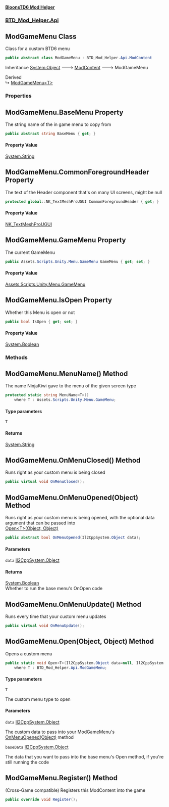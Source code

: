 #### [BloonsTD6 Mod Helper](index.md 'index')
### [BTD_Mod_Helper.Api](index.md#BTD_Mod_Helper.Api 'BTD_Mod_Helper.Api')

## ModGameMenu Class

Class for a custom BTD6 menu

```csharp
public abstract class ModGameMenu : BTD_Mod_Helper.Api.ModContent
```

Inheritance [System.Object](https://docs.microsoft.com/en-us/dotnet/api/System.Object 'System.Object') &#129106; [ModContent](BTD_Mod_Helper.Api.ModContent.md 'BTD_Mod_Helper.Api.ModContent') &#129106; ModGameMenu

Derived  
&#8627; [ModGameMenu&lt;T&gt;](BTD_Mod_Helper.Api.ModGameMenu_T_.md 'BTD_Mod_Helper.Api.ModGameMenu<T>')
### Properties

<a name='BTD_Mod_Helper.Api.ModGameMenu.BaseMenu'></a>

## ModGameMenu.BaseMenu Property

The string name of the in game menu to copy from

```csharp
public abstract string BaseMenu { get; }
```

#### Property Value
[System.String](https://docs.microsoft.com/en-us/dotnet/api/System.String 'System.String')

<a name='BTD_Mod_Helper.Api.ModGameMenu.CommonForegroundHeader'></a>

## ModGameMenu.CommonForegroundHeader Property

The text of the Header component that's on many UI screens, might be null

```csharp
protected global::NK_TextMeshProUGUI CommonForegroundHeader { get; }
```

#### Property Value
[NK_TextMeshProUGUI](https://docs.microsoft.com/en-us/dotnet/api/NK_TextMeshProUGUI 'NK_TextMeshProUGUI')

<a name='BTD_Mod_Helper.Api.ModGameMenu.GameMenu'></a>

## ModGameMenu.GameMenu Property

The current GameMenu

```csharp
public Assets.Scripts.Unity.Menu.GameMenu GameMenu { get; set; }
```

#### Property Value
[Assets.Scripts.Unity.Menu.GameMenu](https://docs.microsoft.com/en-us/dotnet/api/Assets.Scripts.Unity.Menu.GameMenu 'Assets.Scripts.Unity.Menu.GameMenu')

<a name='BTD_Mod_Helper.Api.ModGameMenu.IsOpen'></a>

## ModGameMenu.IsOpen Property

Whether this Menu is open or not

```csharp
public bool IsOpen { get; set; }
```

#### Property Value
[System.Boolean](https://docs.microsoft.com/en-us/dotnet/api/System.Boolean 'System.Boolean')
### Methods

<a name='BTD_Mod_Helper.Api.ModGameMenu.MenuName_T_()'></a>

## ModGameMenu.MenuName<T>() Method

The name NinjaKiwi gave to the menu of the given screen type

```csharp
protected static string MenuName<T>()
    where T : Assets.Scripts.Unity.Menu.GameMenu;
```
#### Type parameters

<a name='BTD_Mod_Helper.Api.ModGameMenu.MenuName_T_().T'></a>

`T`

#### Returns
[System.String](https://docs.microsoft.com/en-us/dotnet/api/System.String 'System.String')

<a name='BTD_Mod_Helper.Api.ModGameMenu.OnMenuClosed()'></a>

## ModGameMenu.OnMenuClosed() Method

Runs right as your custom menu is being closed

```csharp
public virtual void OnMenuClosed();
```

<a name='BTD_Mod_Helper.Api.ModGameMenu.OnMenuOpened(Il2CppSystem.Object)'></a>

## ModGameMenu.OnMenuOpened(Object) Method

Runs right as your custom menu is being opened, with the optional data argument that can be passed into  
[Open&lt;T&gt;(Object, Object)](BTD_Mod_Helper.Api.ModGameMenu.md#BTD_Mod_Helper.Api.ModGameMenu.Open_T_(Il2CppSystem.Object,Il2CppSystem.Object) 'BTD_Mod_Helper.Api.ModGameMenu.Open<T>(Il2CppSystem.Object, Il2CppSystem.Object)')

```csharp
public abstract bool OnMenuOpened(Il2CppSystem.Object data);
```
#### Parameters

<a name='BTD_Mod_Helper.Api.ModGameMenu.OnMenuOpened(Il2CppSystem.Object).data'></a>

`data` [Il2CppSystem.Object](https://docs.microsoft.com/en-us/dotnet/api/Il2CppSystem.Object 'Il2CppSystem.Object')

#### Returns
[System.Boolean](https://docs.microsoft.com/en-us/dotnet/api/System.Boolean 'System.Boolean')  
Whether to run the base menu's OnOpen code

<a name='BTD_Mod_Helper.Api.ModGameMenu.OnMenuUpdate()'></a>

## ModGameMenu.OnMenuUpdate() Method

Runs every time that your custom menu updates

```csharp
public virtual void OnMenuUpdate();
```

<a name='BTD_Mod_Helper.Api.ModGameMenu.Open_T_(Il2CppSystem.Object,Il2CppSystem.Object)'></a>

## ModGameMenu.Open<T>(Object, Object) Method

Opens a custom menu

```csharp
public static void Open<T>(Il2CppSystem.Object data=null, Il2CppSystem.Object baseData=null)
    where T : BTD_Mod_Helper.Api.ModGameMenu;
```
#### Type parameters

<a name='BTD_Mod_Helper.Api.ModGameMenu.Open_T_(Il2CppSystem.Object,Il2CppSystem.Object).T'></a>

`T`

The custom menu type to open
#### Parameters

<a name='BTD_Mod_Helper.Api.ModGameMenu.Open_T_(Il2CppSystem.Object,Il2CppSystem.Object).data'></a>

`data` [Il2CppSystem.Object](https://docs.microsoft.com/en-us/dotnet/api/Il2CppSystem.Object 'Il2CppSystem.Object')

The custom data to pass into your ModGameMenu's [OnMenuOpened(Object)](BTD_Mod_Helper.Api.ModGameMenu.md#BTD_Mod_Helper.Api.ModGameMenu.OnMenuOpened(Il2CppSystem.Object) 'BTD_Mod_Helper.Api.ModGameMenu.OnMenuOpened(Il2CppSystem.Object)') method

<a name='BTD_Mod_Helper.Api.ModGameMenu.Open_T_(Il2CppSystem.Object,Il2CppSystem.Object).baseData'></a>

`baseData` [Il2CppSystem.Object](https://docs.microsoft.com/en-us/dotnet/api/Il2CppSystem.Object 'Il2CppSystem.Object')

The data that you want to pass into the base menu's Open method, if you're still running the code

<a name='BTD_Mod_Helper.Api.ModGameMenu.Register()'></a>

## ModGameMenu.Register() Method

(Cross-Game compatible) Registers this ModContent into the game

```csharp
public override void Register();
```